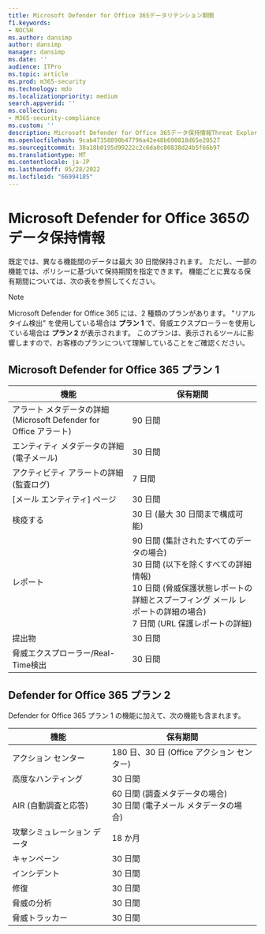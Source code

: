 ```yaml
---
title: Microsoft Defender for Office 365データリテンション期間
f1.keywords:
- NOCSH
ms.author: dansimp
author: dansimp
manager: dansimp
ms.date: ''
audience: ITPro
ms.topic: article
ms.prod: m365-security
ms.technology: mdo
ms.localizationpriority: medium
search.appverid: ''
ms.collection:
- M365-security-compliance
ms.custom: ''
description: Microsoft Defender for Office 365データ保持情報Threat Explorer/Real-Time検出
ms.openlocfilehash: 9cab47358890b47796a42e48b690818d65e20527
ms.sourcegitcommit: 38a18b0195d99222c2c6da0c80838d24b5f66b97
ms.translationtype: MT
ms.contentlocale: ja-JP
ms.lasthandoff: 05/28/2022
ms.locfileid: "66994185"
---
```

# <a name="data-retention-information-for-microsoft-defender-for-office-365"></a>Microsoft Defender for Office 365のデータ保持情報

既定では、異なる機能間のデータは最大 30 日間保持されます。 ただし、一部の機能では、ポリシーに基づいて保持期間を指定できます。 機能ごとに異なる保有期間については、次の表を参照してください。

> [!NOTE]
> Microsoft Defender for Office 365 には、2 種類のプランがあります。 "リアルタイム検出" を使用している場合は **プラン 1** で、脅威エクスプローラーを使用している場合は **プラン 2** が表示されます。 このプランは、表示されるツールに影響しますので、お客様のプランについて理解していることをご確認ください。

## <a name="defender-for-office-365-plan-1"></a>Microsoft Defender for Office 365 プラン 1

|機能|保有期間|
|---|---|
|アラート メタデータの詳細 (Microsoft Defender for Office アラート) | 90 日間 |
|エンティティ メタデータの詳細 (電子メール) | 30 日間 |
|アクティビティ アラートの詳細 (監査ログ) | 7 日間 |
|[メール エンティティ] ページ | 30 日間 |
|検疫する | 30 日 (最大 30 日間まで構成可能) |
|レポート | 90 日間 (集計されたすべてのデータの場合) <br>30 日間 (以下を除くすべての詳細情報) <br> 10 日間 (脅威保護状態レポートの詳細とスプーフィング メール レポートの詳細の場合) <br> 7 日間 (URL 保護レポートの詳細) <br>
|提出物 | 30 日間 |
|脅威エクスプローラー/Real-Time検出 | 30 日間 |

## <a name="defender-for-office-365-plan-2"></a>Defender for Office 365 プラン 2

Defender for Office 365 プラン 1 の機能に加えて、次の機能も含まれます。

|機能|保有期間|
|---|---|
|アクション センター | 180 日、30 日 (Office アクション センター)   |
|高度なハンティング | 30 日間 |
|AIR (自動調査と応答) | 60 日間 (調査メタデータの場合)<br> 30 日間 (電子メール メタデータの場合)  |
|攻撃シミュレーション データ | 18 か月 |
|キャンペーン | 30 日間 |
|インシデント | 30 日間|
|修復 | 30 日間 |
|脅威の分析 | 30 日間 |
|脅威トラッカー | 30 日間 |
